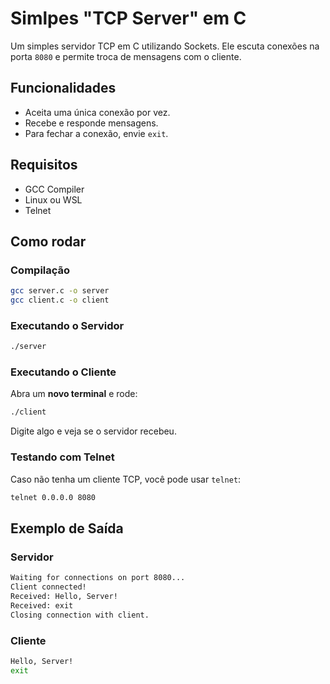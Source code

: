 # Simlpes "TCP Server" em C

Um simples servidor TCP em C utilizando Sockets. Ele escuta conexões na porta `8080` e permite troca de mensagens com o cliente.

## Funcionalidades
- Aceita uma única conexão por vez.
- Recebe e responde mensagens.
- Para fechar a conexão, envie `exit`.

## Requisitos
- GCC Compiler
- Linux ou WSL
- Telnet

## Como rodar

### Compilação
```sh
gcc server.c -o server
gcc client.c -o client
```

### Executando o Servidor
```sh
./server
```

### Executando o Cliente
Abra um **novo terminal** e rode:
```sh
./client
```
Digite algo e veja se o servidor recebeu.

### Testando com Telnet
Caso não tenha um cliente TCP, você pode usar `telnet`:
```sh
telnet 0.0.0.0 8080
```

## Exemplo de Saída

### Servidor
```sh
Waiting for connections on port 8080...
Client connected!
Received: Hello, Server!
Received: exit
Closing connection with client.
```

### Cliente
```sh
Hello, Server!
exit
```
